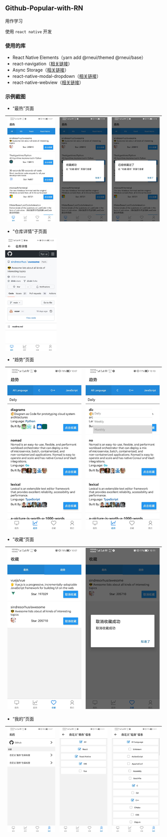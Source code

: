 ## Github-Popular-with-RN

用作学习

使用 `react native` 开发

### 使用的库

- React Native Elements（yarn add @rneui/themed @rneui/base）
- react-navigation（[相关链接](https://reactnative.dev/docs/navigation#react-navigation)）
- Async Storage（[相关链接](https://react-native-async-storage.github.io/async-storage/)）
- react-native-modal-dropdown（[相关链接](https://github.com/sohobloo/react-native-modal-dropdown)）
- react-native-webview（[相关链接](https://github.com/react-native-webview/react-native-webview)）

### 示例截图

- “最热”页面

| ![“最热”页面](./docs/imgs/hot-home1.jpg) | ![点击收藏后](./docs/imgs/hot-home2.jpg) | ![重复点击收藏后](./docs/imgs/hot-home3.jpg) |
| ---------------------------------------- | ---------------------------------------- | -------------------------------------------- |

- “仓库详情”子页面

<img src="./docs/imgs/repo-detail.jpg" style="width:33%;" />

- “趋势”页面

| ![“趋势”页面](./docs/imgs/trend1.jpg) | ![切换时间](./docs/imgs/trend2.jpg) |
| ------------------------------------- | ----------------------------------- |

- ”收藏“页面

| ![“收藏”页面](./docs/imgs/collect1.jpg) | ![“趋势”页面](./docs/imgs/collect2.jpg) |
| --------------------------------------- | --------------------------------------- |

- “我的”页面

| ![“我的”页面](./docs/imgs/profile1.jpg) | ![“自定义'最热'信息”子页面](./docs/imgs/profile2.jpg) | ![“自定义'趋势'信息”子页面](./docs/imgs/profile3.jpg) |
| --------------------------------------- | ----------------------------------------------------- | ----------------------------------------------------- |

